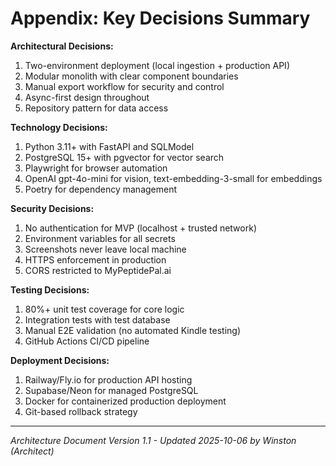 # Appendix: Key Decisions Summary

**Architectural Decisions:**
1. Two-environment deployment (local ingestion + production API)
2. Modular monolith with clear component boundaries
3. Manual export workflow for security and control
4. Async-first design throughout
5. Repository pattern for data access

**Technology Decisions:**
1. Python 3.11+ with FastAPI and SQLModel
2. PostgreSQL 15+ with pgvector for vector search
3. Playwright for browser automation
4. OpenAI gpt-4o-mini for vision, text-embedding-3-small for embeddings
5. Poetry for dependency management

**Security Decisions:**
1. No authentication for MVP (localhost + trusted network)
2. Environment variables for all secrets
3. Screenshots never leave local machine
4. HTTPS enforcement in production
5. CORS restricted to MyPeptidePal.ai

**Testing Decisions:**
1. 80%+ unit test coverage for core logic
2. Integration tests with test database
3. Manual E2E validation (no automated Kindle testing)
4. GitHub Actions CI/CD pipeline

**Deployment Decisions:**
1. Railway/Fly.io for production API hosting
2. Supabase/Neon for managed PostgreSQL
3. Docker for containerized production deployment
4. Git-based rollback strategy

---

_Architecture Document Version 1.1 - Updated 2025-10-06 by Winston (Architect)_
